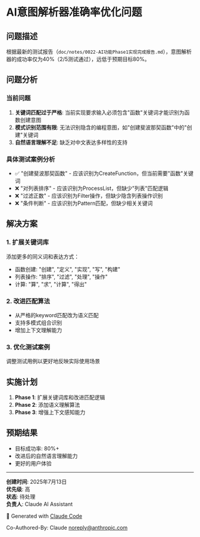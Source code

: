 # AI意图解析器准确率优化问题

## 问题描述

根据最新的测试报告（`doc/notes/0022-AI功能Phase1实现完成报告.md`），意图解析器的成功率仅为40%（2/5测试通过），远低于预期目标80%。

## 问题分析

### 当前问题
1. **关键词匹配过于严格**: 当前实现要求输入必须包含"函数"关键词才能识别为函数创建意图
2. **模式识别范围有限**: 无法识别隐含的编程意图，如"创建斐波那契函数"中的"创建"关键词
3. **自然语言理解不足**: 缺乏对中文表达多样性的支持

### 具体测试案例分析
- ✅ "创建斐波那契函数" - 应该识别为CreateFunction，但当前需要"函数"关键词
- ❌ "对列表排序" - 应该识别为ProcessList，但缺少"列表"匹配逻辑  
- ❌ "过滤正数" - 应该识别为Filter操作，但缺少隐含列表操作识别
- ❌ "条件判断" - 应该识别为Pattern匹配，但缺少相关关键词

## 解决方案

### 1. 扩展关键词库
添加更多的同义词和表达方式：
- 函数创建: "创建", "定义", "实现", "写", "构建"
- 列表操作: "排序", "过滤", "处理", "操作"
- 计算: "算", "求", "计算", "得出"

### 2. 改进匹配算法
- 从严格的keyword匹配改为语义匹配
- 支持多模式组合识别
- 增加上下文理解能力

### 3. 优化测试案例
调整测试用例以更好地反映实际使用场景

## 实施计划

1. **Phase 1**: 扩展关键词库和改进匹配逻辑
2. **Phase 2**: 添加语义理解算法
3. **Phase 3**: 增强上下文感知能力

## 预期结果

- 目标成功率: 80%+
- 改进后的自然语言理解能力
- 更好的用户体验

---

**创建时间**: 2025年7月13日  
**优先级**: 高  
**状态**: 待处理  
**负责人**: Claude AI Assistant

🤖 Generated with [Claude Code](https://claude.ai/code)

Co-Authored-By: Claude <noreply@anthropic.com>